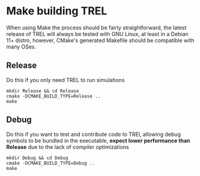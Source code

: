 # Make building TREL
When using Make the process should be fairly straightforward, the latest release of TREL will always be tested with GNU Linux, at least in a Debian 11+ distro, however, CMake's generated Makefile should be compatible with many OSes.

## Release
Do this if you only need TREL to run simulations
```
mkdir Release && cd Release
cmake -DCMAKE_BUILD_TYPE=Release ..
make
```

## Debug
Do this if you want to test and contribute code to TREl, allowing debug symbols to be bundled in the executable, **expect lower performance than Release** due to the lack of compiler optimizations
```
mkdir Debug && cd Debug
cmake -DCMAKE_BUILD_TYPE=Debug ..
make
```
